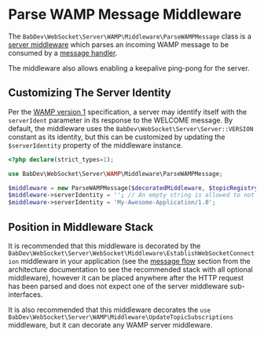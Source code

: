 # Parse WAMP Message Middleware

The `BabDev\WebSocket\Server\WAMP\Middleware\ParseWAMPMessage` class is a [server middleware](/open-source/packages/websocket-server/docs/1.x/middleware) which parses an incoming WAMP message to be consumed by a [message handler](/open-source/packages/websocket-server/docs/1.x/message-handler).

The middleware also allows enabling a keepalive ping-pong for the server.

## Customizing The Server Identity

Per the [WAMP version 1](https://web.archive.org/web/20150419051041/http://wamp.ws/spec/wamp1/) specification, a server may identify itself with the `serverIdent` parameter in its response to the WELCOME message. By default, the middleware uses the `BabDev\WebSocket\Server\Server::VERSION` constant as its identity, but this can be customized by updating the `$serverIdentity` property of the middleware instance.

```php
<?php declare(strict_types=1);

use BabDev\WebSocket\Server\WAMP\Middleware\ParseWAMPMessage;

$middleware = new ParseWAMPMessage($decoratedMiddleware, $topicRegistry);
$middleware->serverIdentity = ''; // An empty string is allowed to not disclose any identity
$middleware->serverIdentity = 'My-Awesome-Application/1.0';
```

## Position in Middleware Stack

It is recommended that this middleware is decorated by the `BabDev\WebSocket\Server\WebSocket\Middleware\EstablishWebSocketConnection` middleware in your application (see the [message flow](/open-source/packages/websocket-server/docs/1.x/architecture#message-flow) section from the architecture documentation to see the recommended stack with all optional middleware), however it can be placed anywhere after the HTTP request has been parsed and does not expect one of the server middleware sub-interfaces.

It is also recommended that this middleware decorates the `use BabDev\WebSocket\Server\WAMP\Middleware\UpdateTopicSubscriptions` middleware, but it can decorate any WAMP server middleware.

